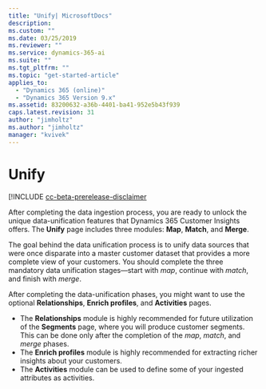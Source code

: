 ```yaml
---
title: "Unify| MicrosoftDocs"
description: 
ms.custom: ""
ms.date: 03/25/2019
ms.reviewer: ""
ms.service: dynamics-365-ai
ms.suite: ""
ms.tgt_pltfrm: ""
ms.topic: "get-started-article"
applies_to: 
  - "Dynamics 365 (online)"
  - "Dynamics 365 Version 9.x"
ms.assetid: 83200632-a36b-4401-ba41-952e5b43f939
caps.latest.revision: 31
author: "jimholtz"
ms.author: "jimholtz"
manager: "kvivek"
---
```

# Unify

[!INCLUDE [cc-beta-prerelease-disclaimer](../includes/cc-beta-prerelease-disclaimer.md)

After completing the data ingestion process, you are ready to unlock the unique data-unification features that Dynamics 365 Customer Insights offers. The **Unify** page includes three modules: **Map**, **Match**, and **Merge**.
 
The goal behind the data unification process is to unify data sources that were once disparate into a master customer dataset that provides a more complete view of your customers. You should complete the three mandatory data unification stages—start with *map*, continue with *match*, and finish with *merge*.

<!--note from editor:  Intro calls them "pages", bullets call them "modules". Nimrod will handle  -->

After completing the data-unification phases, you might want to use the optional **Relationships**, **Enrich profiles**, and **Activities** pages.
- The **Relationships** module is highly recommended for future utilization of the **Segments** page, where you will produce customer segments. This can be done only after the completion of the *map*, *match*, and *merge* phases.
- The **Enrich profiles** module is highly recommended for extracting richer insights about your customers. 
- The **Activities** module can be used to define some of your ingested attributes as activities.

<!--note from editor:  The function of the modules in first and second bullets above isn't clear. Nimrod will handle  -->
